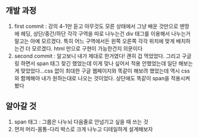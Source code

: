 ## 개발 과정
1. first commit : 강의 4-1만 듣고 아무것도 모른 상태에서 그냥 배운 것만으로 맨땅에 헤딩, 상단/중간/하단 각각 구역을 따로 나누는건 div 태그를 이용해서 나누는거 말고는 아예 모르겠다. 특히 어느 구역에서든 왼쪽 오른쪽 각각 위치에 맞게 배치하는건 더 모르겠다. html 만으로 구현이 가능한건지 의문이다<br>
2. second commit : 알고보니 내가 제대로 한거였다! 괜히 겁 먹었었다. 그리고 구글링 하면서 span 태그 찾긴 했었는데 이게 맞나 싶어서 적용 안했었는데 일단 해보는게 맞았었다...css 없이 최대한 구글 웹페이지와 똑같이 해보려 했었는데 역시 css와 함께해야 내가 원하는대로 나오는 것이었다. 상단에도 똑같이 span을 적용시켜봤다<br>

## 알아갈 것
1. span 태그 : 그룹은 나누뇌 다음줄로 안넘기고 싶을 때 쓰는 것 <br>
2. 먼저 머리-몸통-다리 박스로 크게 나누고 디테일하게 설계해보자
